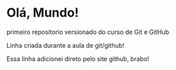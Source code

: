 # Olá, Mundo!
 primeiro repositorio versionado do curso de Git e GitHub

Linha criada durante a aula de git/github!

Essa linha adicionei direto pelo site github, brabo!
